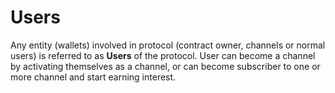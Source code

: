 # Users

Any entity \(wallets\) involved in protocol \(contract owner, channels or normal users\) is referred to as **Users** of the protocol. User can become a channel by activating themselves as a channel, or can become subscriber to one or more channel and start earning interest.

